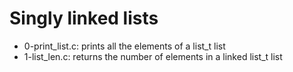 # Singly linked lists
* 0-print_list.c: prints all the elements of a list_t list
* 1-list_len.c: returns the number of elements in a linked list_t list
